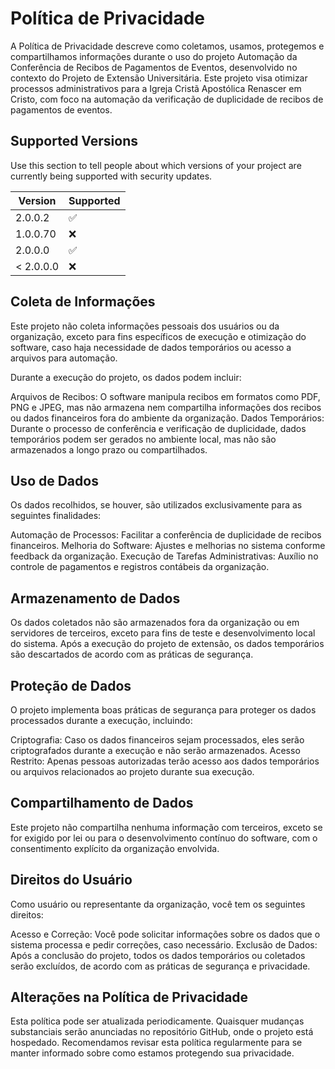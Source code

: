 # Política de Privacidade

A Política de Privacidade descreve como coletamos, usamos, protegemos e compartilhamos informações durante o uso do projeto Automação da Conferência de Recibos de Pagamentos de Eventos, desenvolvido no contexto do Projeto de Extensão Universitária. Este projeto visa otimizar processos administrativos para a Igreja Cristã Apostólica Renascer em Cristo, com foco na automação da verificação de duplicidade de recibos de pagamentos de eventos.



## Supported Versions

Use this section to tell people about which versions of your project are
currently being supported with security updates.

| Version | Supported          |
| ------- | ------------------ |
| 2.0.0.2   | :white_check_mark: |
| 1.0.0.70  | :x:                |
| 2.0.0.0   | :white_check_mark: |
| < 2.0.0.0  | :x:                |

## Coleta de Informações


Este projeto não coleta informações pessoais dos usuários ou da organização, exceto para fins específicos de execução e otimização do software, caso haja necessidade de dados temporários ou acesso a arquivos para automação.

Durante a execução do projeto, os dados podem incluir:

Arquivos de Recibos: O software manipula recibos em formatos como PDF, PNG e JPEG, mas não armazena nem compartilha informações dos recibos ou dados financeiros fora do ambiente da organização.
Dados Temporários: Durante o processo de conferência e verificação de duplicidade, dados temporários podem ser gerados no ambiente local, mas não são armazenados a longo prazo ou compartilhados.


## Uso de Dados

Os dados recolhidos, se houver, são utilizados exclusivamente para as seguintes finalidades:

Automação de Processos: Facilitar a conferência de duplicidade de recibos financeiros.
Melhoria do Software: Ajustes e melhorias no sistema conforme feedback da organização.
Execução de Tarefas Administrativas: Auxílio no controle de pagamentos e registros contábeis da organização.


## Armazenamento de Dados

Os dados coletados não são armazenados fora da organização ou em servidores de terceiros, exceto para fins de teste e desenvolvimento local do sistema. Após a execução do projeto de extensão, os dados temporários são descartados de acordo com as práticas de segurança.

## Proteção de Dados

O projeto implementa boas práticas de segurança para proteger os dados processados durante a execução, incluindo:

Criptografia: Caso os dados financeiros sejam processados, eles serão criptografados durante a execução e não serão armazenados.
Acesso Restrito: Apenas pessoas autorizadas terão acesso aos dados temporários ou arquivos relacionados ao projeto durante sua execução.


## Compartilhamento de Dados

Este projeto não compartilha nenhuma informação com terceiros, exceto se for exigido por lei ou para o desenvolvimento contínuo do software, com o consentimento explícito da organização envolvida.

## Direitos do Usuário

Como usuário ou representante da organização, você tem os seguintes direitos:

Acesso e Correção: Você pode solicitar informações sobre os dados que o sistema processa e pedir correções, caso necessário.
Exclusão de Dados: Após a conclusão do projeto, todos os dados temporários ou coletados serão excluídos, de acordo com as práticas de segurança e privacidade.

## Alterações na Política de Privacidade

Esta política pode ser atualizada periodicamente. Quaisquer mudanças substanciais serão anunciadas no repositório GitHub, onde o projeto está hospedado. Recomendamos revisar esta política regularmente para se manter informado sobre como estamos protegendo sua privacidade.


